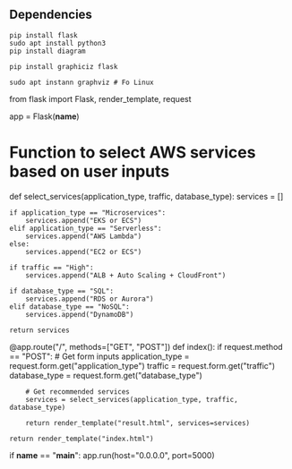 ## Dependencies

```
pip install flask
sudo apt install python3
pip install diagram

```


```
pip install graphiciz flask

sudo apt instann graphviz # Fo Linux

```



from flask import Flask, render_template, request

app = Flask(__name__)

# Function to select AWS services based on user inputs
def select_services(application_type, traffic, database_type):
    services = []
    
    if application_type == "Microservices":
        services.append("EKS or ECS")
    elif application_type == "Serverless":
        services.append("AWS Lambda")
    else:
        services.append("EC2 or ECS")
    
    if traffic == "High":
        services.append("ALB + Auto Scaling + CloudFront")
    
    if database_type == "SQL":
        services.append("RDS or Aurora")
    elif database_type == "NoSQL":
        services.append("DynamoDB")
    
    return services

@app.route("/", methods=["GET", "POST"])
def index():
    if request.method == "POST":
        # Get form inputs
        application_type = request.form.get("application_type")
        traffic = request.form.get("traffic")
        database_type = request.form.get("database_type")
        
        # Get recommended services
        services = select_services(application_type, traffic, database_type)
        
        return render_template("result.html", services=services)
    
    return render_template("index.html")

if __name__ == "__main__":
    app.run(host="0.0.0.0", port=5000)
